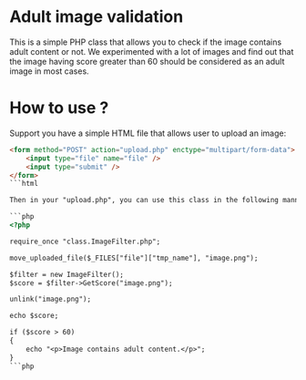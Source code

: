 # Adult image validation

This is a simple PHP class that allows you to check if the image contains adult content or not. We experimented with a lot of images and find out that the image having score greater than 60 should be considered as an adult image in most cases.

# How to use ?

Support you have a simple HTML file that allows user to upload an image:

```html
<form method="POST" action="upload.php" enctype="multipart/form-data">
	<input type="file" name="file" />
	<input type="submit" />
</form>
```html

Then in your "upload.php", you can use this class in the following manner:

```php
<?php

require_once "class.ImageFilter.php";

move_uploaded_file($_FILES["file"]["tmp_name"], "image.png");

$filter = new ImageFilter();
$score = $filter->GetScore("image.png");

unlink("image.png");

echo $score;

if ($score > 60)
{
	echo "<p>Image contains adult content.</p>";
}
```php
